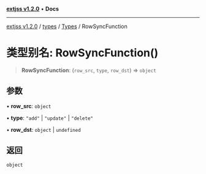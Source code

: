 [**extjss v1.2.0**](../../../../README.md) • **Docs**

***

[extjss v1.2.0](../../../../modules.md) / [types](../../../README.md) / [Types](../README.md) / RowSyncFunction

# 类型别名: RowSyncFunction()

> **RowSyncFunction**: (`row_src`, `type`, `row_dst`) => `object`

## 参数

• **row\_src**: `object`

• **type**: `"add"` \| `"update"` \| `"delete"`

• **row\_dst**: `object` \| `undefined`

## 返回

`object`
